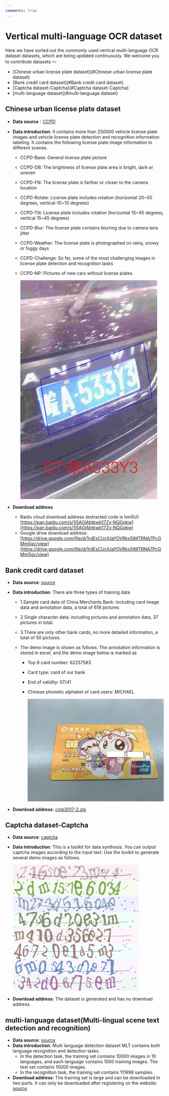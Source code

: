 ```yaml
---
comments: true
---
```



# Vertical multi-language OCR dataset

Here we have sorted out the commonly used vertical multi-language OCR dataset datasets, which are being updated continuously. We welcome you to contribute datasets ～

- [Chinese urban license plate dataset](#Chinese urban license plate dataset)
- [Bank credit card dataset](#Bank credit card dataset)
- [Captcha dataset-Captcha](#Captcha dataset-Captcha)
- [multi-language dataset](#multi-language dataset)

## Chinese urban license plate dataset

- **Data source**：[CCPD](https://github.com/detectRecog/CCPD)

- **Data introduction**: It contains more than 250000 vehicle license plate images and vehicle license plate detection and recognition information labeling. It contains the following license plate image information in different scenes.

    - CCPD-Base: General license plate picture
    - CCPD-DB: The brightness of license plate area is bright, dark or uneven
    - CCPD-FN: The license plate is farther or closer to the camera location
    - CCPD-Rotate: License plate includes rotation (horizontal 20\~50 degrees, vertical-10\~10 degrees)
    - CCPD-Tilt: License plate includes rotation (horizontal 15\~45 degrees, vertical 15\~45 degrees)
    - CCPD-Blur: The license plate contains blurring due to camera lens jitter
    - CCPD-Weather: The license plate is photographed on rainy, snowy or foggy days
    - CCPD-Challenge: So far, some of the most challenging images in license plate detection and recognition tasks
    - CCPD-NP: Pictures of new cars without license plates.

      ![](./images/ccpd_demo.png)

- **Download address**
    - Baidu cloud download address (extracted code is hm0U): [https://pan.baidu.com/s/1i5AOjAbtkwb17Zy-NQGqkw](https://pan.baidu.com/s/1i5AOjAbtkwb17Zy-NQGqkw)
    - Google drive download address:[https://drive.google.com/file/d/1rdEsCUcIUaYOVRkx5IMTRNA7PcGMmSgc/view](https://drive.google.com/file/d/1rdEsCUcIUaYOVRkx5IMTRNA7PcGMmSgc/view)

## Bank credit card dataset

- **Data source**: [source](https://www.heywhale.com/mw/dataset/5954cf1372ead054a5e25870)

- **Data introduction**: There are three types of training data
    - 1.Sample card data of China Merchants Bank: including card image data and annotation data, a total of 618 pictures
    - 2.Single character data: including pictures and annotation data, 37 pictures in total.
    - 3.There are only other bank cards, no more detailed information, a total of 50 pictures.

    - The demo image is shown as follows. The annotation information is stored in excel, and the demo image below is marked as
        - Top 8 card number: 62257583
        - Card type: card of our bank
        - End of validity: 07/41
        - Chinese phonetic alphabet of card users: MICHAEL

          ![](./images/cmb_demo.jpg)

- **Download address**: [cmb2017-2.zip](https://cdn.kesci.com/cmb2017-2.zip)

## Captcha dataset-Captcha

- **Data source**: [captcha](https://github.com/lepture/captcha)
- **Data introduction**: This is a toolkit for data synthesis. You can output captcha images according to the input text. Use the toolkit to generate several demo images as follows.

    ![](./images/captcha_demo.png)

- **Download address**: The dataset is generated and has no download address.

## multi-language dataset(Multi-lingual scene text detection and recognition)

- **Data source**: [source](https://rrc.cvc.uab.es/?ch=15&com=downloads)
- **Data introduction**: Multi language detection dataset MLT contains both language recognition and detection tasks.
    - In the detection task, the training set contains 10000 images in 10 languages, and each language contains 1000 training images. The test set contains 10000 images.
    - In the recognition task, the training set contains 111998 samples.
- **Download address**: The training set is large and can be downloaded in two parts. It can only be downloaded after registering on the website:
[source](https://rrc.cvc.uab.es/?ch=15&com=downloads)
